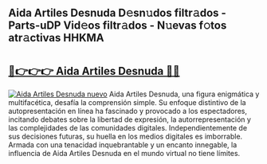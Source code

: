 ## Aida Artiles Desnuda D𝚎sn𝚞dos filtr𝚊dos - Parts-uDP Vid𝚎os filtr𝚊dos - N𝚞evas f𝚘tos atr𝚊ctivas HHKMA

# <h2><a href="http://mb0rrzy.tromn.icu/?c=Aida+Artiles+Desnuda">🔗👉👉👉 Aida Artiles Desnuda 🔗🔗</a></h2>

[![Aida Artiles Desnuda nuevo](https://i.imgur.com/pEAQMta.gif)](http://mb0rrzy.tromn.icu/?c=Aida+Artiles+Desnuda)
Aida Artiles Desnuda, una figura enigmática y multifacética, desafía la comprensión simple. Su enfoque distintivo de la autopresentación en línea ha fascinado y provocado a los espectadores, incitando debates sobre la libertad de expresión, la autorrepresentación y las complejidades de las comunidades digitales. Independientemente de sus decisiones futuras, su huella en los medios digitales es imborrable. Armada con una tenacidad inquebrantable y un encanto innegable, la influencia de Aida Artiles Desnuda en el mundo virtual no tiene límites.
